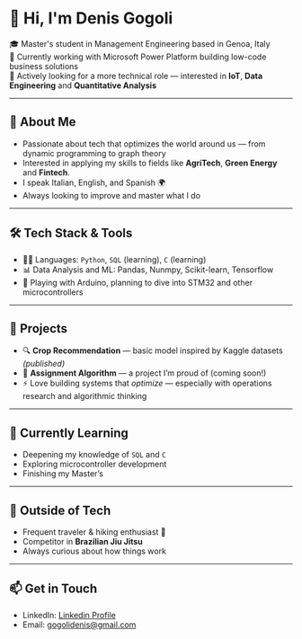 # 👋 Hi, I'm Denis Gogoli

🎓 Master's student in Management Engineering based in Genoa, Italy  
💼 Currently working with Microsoft Power Platform building low-code business solutions  
🚀 Actively looking for a more technical role — interested in **IoT**, **Data Engineering** and **Quantitative Analysis**

---

## 🧠 About Me

- Passionate about tech that optimizes the world around us — from dynamic programming to graph theory  
- Interested in applying my skills to fields like **AgriTech**, **Green Energy** and **Fintech**.  
- I speak Italian, English, and Spanish 🌍  
- Always looking to improve and master what I do

---

## 🛠 Tech Stack & Tools

- 👨‍💻 Languages: `Python`, `SQL` (learning), `C` (learning)
- 📊 Data Analysis and ML: Pandas, Nunmpy, Scikit-learn, Tensorflow
- 🧩 Playing with Arduino, planning to dive into STM32 and other microcontrollers

---

## 📌 Projects

- 🔍 **Crop Recommendation** — basic model inspired by Kaggle datasets *(published)*
- 🧠 **Assignment Algorithm** — a project I’m proud of (coming soon!)
- ⚡ Love building systems that *optimize* — especially with operations research and algorithmic thinking

---

## 🌱 Currently Learning

- Deepening my knowledge of `SQL` and `C`
- Exploring microcontroller development
- Finishing my Master’s

---

## 🥋 Outside of Tech

- Frequent traveler & hiking enthusiast 🌄  
- Competitor in **Brazilian Jiu Jitsu**  
- Always curious about how things work

---

## 📫 Get in Touch

- LinkedIn: [Linkedin Profile](https://www.linkedin.com/in/denisgogoli/)  
- Email: [gogolidenis@gmail.com](mailto:gogolidenis@gmail.com)

